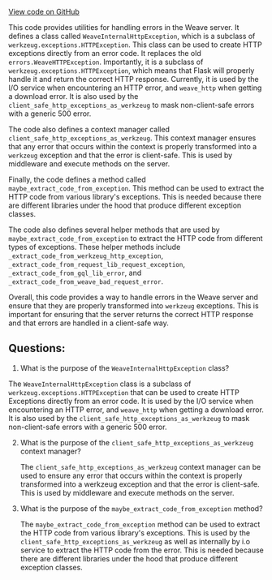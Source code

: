 [View code on GitHub](https://github.com/wandb/weave/weave/server_error_handling.py)

This code provides utilities for handling errors in the Weave server. It defines a class called `WeaveInternalHttpException`, which is a subclass of `werkzeug.exceptions.HTTPException`. This class can be used to create HTTP exceptions directly from an error code. It replaces the old `errors.WeaveHTTPException`. Importantly, it is a subclass of `werkzeug.exceptions.HTTPException`, which means that Flask will properly handle it and return the correct HTTP response. Currently, it is used by the I/O service when encountering an HTTP error, and `weave_http` when getting a download error. It is also used by the `client_safe_http_exceptions_as_werkzeug` to mask non-client-safe errors with a generic 500 error.

The code also defines a context manager called `client_safe_http_exceptions_as_werkzeug`. This context manager ensures that any error that occurs within the context is properly transformed into a `werkzeug` exception and that the error is client-safe. This is used by middleware and execute methods on the server.

Finally, the code defines a method called `maybe_extract_code_from_exception`. This method can be used to extract the HTTP code from various library's exceptions. This is needed because there are different libraries under the hood that produce different exception classes.

The code also defines several helper methods that are used by `maybe_extract_code_from_exception` to extract the HTTP code from different types of exceptions. These helper methods include `_extract_code_from_werkzeug_http_exception`, `_extract_code_from_request_lib_request_exception`, `_extract_code_from_gql_lib_error`, and `_extract_code_from_weave_bad_request_error`.

Overall, this code provides a way to handle errors in the Weave server and ensure that they are properly transformed into `werkzeug` exceptions. This is important for ensuring that the server returns the correct HTTP response and that errors are handled in a client-safe way.
## Questions: 
 1. What is the purpose of the `WeaveInternalHttpException` class?
   
   The `WeaveInternalHttpException` class is a subclass of `werkzeug.exceptions.HTTPException` that can be used to create HTTP Exceptions directly from an error code. It is used by the I/O service when encountering an HTTP error, and `weave_http` when getting a download error. It is also used by the `client_safe_http_exceptions_as_werkzeug` to mask non-client-safe errors with a generic 500 error.

2. What is the purpose of the `client_safe_http_exceptions_as_werkzeug` context manager?
   
   The `client_safe_http_exceptions_as_werkzeug` context manager can be used to ensure any error that occurs within the context is properly transformed into a werkzeug exception and that the error is client-safe. This is used by middleware and execute methods on the server.

3. What is the purpose of the `maybe_extract_code_from_exception` method?
   
   The `maybe_extract_code_from_exception` method can be used to extract the HTTP code from various library's exceptions. This is used by the `client_safe_http_exceptions_as_werkzeug` as well as internally by i.o service to extract the HTTP code from the error. This is needed because there are different libraries under the hood that produce different exception classes.